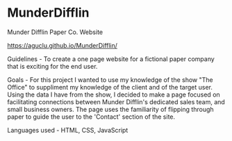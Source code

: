 # MunderDifflin

Munder Difflin Paper Co. Website

https://aguclu.github.io/MunderDifflin/

Guidelines - To create a one page website for a fictional paper company that is exciting for the end user.

Goals - For this project I wanted to use my knowledge of the show "The Office" to suppliment my knowledge of the client and of the target user. Using the data I have from the show, I decided to make a page focused on facilitating connections between Munder Difflin's dedicated sales team, and small business owners.  The page uses the familiarity of flipping through paper to guide the user to the 'Contact' section of the site.

Languages used - HTML, CSS, JavaScript
